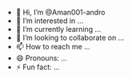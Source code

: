 - 👋 Hi, I’m @Aman001-andro
- 👀 I’m interested in ...
- 🌱 I’m currently learning ...
- 💞️ I’m looking to collaborate on ...
- 📫 How to reach me ...
- 😄 Pronouns: ...
- ⚡ Fun fact: ...

<!---
Aman001-andro/Aman001-andro is a ✨ special ✨ repository because its `README.md` (this file) appears on your GitHub profile.
You can click the Preview link to take a look at your changes.
--->
